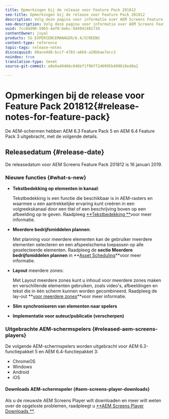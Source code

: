 ```yaml
---
title: Opmerkingen bij de release voor Feature Pack 201812
seo-title: Opmerkingen bij de release voor Feature Pack 201812
description: Volg deze pagina voor informatie over AEM Screens Feature Pack 201812 die op 16 januari 2019 wordt vrijgegeven.
seo-description: Volg deze pagina voor informatie over AEM Screens Feature Pack 201812 die op 16 januari 2019 wordt vrijgegeven.
uuid: 7cc8dd96-5965-4af0-bebc-9d4941481734
contentOwner: jsyal
products: SG_EXPERIENCEMANAGER/6.4/SCREENS
content-type: reference
topic-tags: release-notes
discoiquuid: 08ace4d8-bccf-4783-a664-a28bbae7ecc3
noindex: true
translation-type: tm+mt
source-git-commit: a8e0a48466c046bf1f96ff240995b499818ed0a2

---
```



# Opmerkingen bij de release voor Feature Pack 201812{#release-notes-for-feature-pack}

De AEM-schermen hebben AEM 6.3 Feature Pack 5 en AEM 6.4 Feature Pack 3 uitgebracht, met de volgende details.

## Releasedatum {#release-date}

De releasedatum voor AEM Screens Feature Pack 201812 is 16 januari 2019.

### Nieuwe functies {#what-s-new}

* **Tekstbedekking op elementen in kanaal**:

   Tekstbedekking is een functie die beschikbaar is in AEM-rasters en waarmee u een aantrekkelijke ervaring kunt creëren in een volgreekskanaal door een titel of een beschrijving boven op een afbeelding op te geven. Raadpleeg [**Tekstbedekking **](text-overlay.md)voor meer informatie.

* **Meerdere bedrijfsmiddelen plannen**:

   Met planning voor meerdere elementen kan de gebruiker meerdere elementen selecteren en een afspeelschema toepassen op alle geselecteerde elementen. Raadpleeg de **sectie Meerdere bedrijfsmiddelen plannen** in **[Asset Scheduling](asset-level-scheduling.md)**voor meer informatie.

* **Layout** meerdere zones:

   Met Layout meerdere zones kunt u inhoud voor meerdere zones maken en verschillende elementen gebruiken, zoals video&#39;s, afbeeldingen en tekst die in één scherm kunnen worden gecombineerd. Raadpleeg de lay-out **[voor meerdere zones](multi-zone-layout-aem-screens.md)**voor meer informatie.

* **Slim synchroniseren van elementen naar spelers**
* **Implementatie voor auteur/publicatie (verscherpen)**

### Uitgebrachte AEM-schermspelers {#released-aem-screens-players}

De volgende AEM-schermspelers worden uitgebracht voor AEM 6.3-functiepakket 5 en AEM 6.4-functiepakket 3:

* ChromeOS
* Windows
* Android
* iOS

#### Downloads AEM-schermspeler {#aem-screens-player-downloads}

Als u de nieuwste AEM Screens Player wilt downloaden en meer wilt weten over de opgeloste problemen, raadpleegt u [**AEM Screens Player Downloads **](https://download.macromedia.com/screens/).
